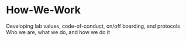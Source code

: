 # How-We-Work
Developing lab values, code-of-conduct, on/off boarding, and protocols
Who we are, what we do, and how we do it
